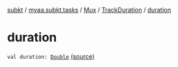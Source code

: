 [subkt](../../../index.md) / [myaa.subkt.tasks](../../index.md) / [Mux](../index.md) / [TrackDuration](index.md) / [duration](./duration.md)

# duration

`val duration: `[`Double`](https://kotlinlang.org/api/latest/jvm/stdlib/kotlin/-double/index.html) [(source)](https://github.com/Myaamori/SubKt/blob/0.1.19/src/main/kotlin/myaa/subkt/tasks/muxtask.kt#L145)